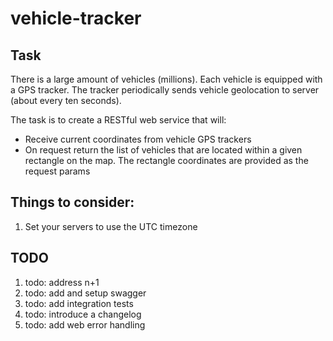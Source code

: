 # vehicle-tracker

## Task
There is a large amount of vehicles (millions). Each vehicle is equipped with a GPS tracker. The tracker periodically
sends vehicle geolocation to server (about every ten seconds).

The task is to create a RESTful web service that will:

- Receive current coordinates from vehicle GPS trackers
- On request return the list of vehicles that are located within a given rectangle on the map. The rectangle coordinates
  are provided as the request params
  
## Things to consider:
1. Set your servers to use the UTC timezone

## TODO
1.    todo: address n+1
1.    todo: add and setup swagger
1.    todo: add integration tests
1.    todo: introduce a changelog
1.    todo: add web error handling
